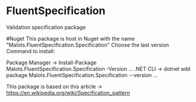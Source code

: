 # FluentSpecification
Validation specification package

#Nuget
This package is host in Nuget with the name "Malots.FluentSpecification.Specification"
Choose the last version 
Command to install:

Package Manager -> Install-Package Malots.FluentSpecification.Specification -Version ...
.NET CLI -> dotnet add package Malots.FluentSpecification.Specification --version ...

This package is based on this article -> https://en.wikipedia.org/wiki/Specification_pattern


